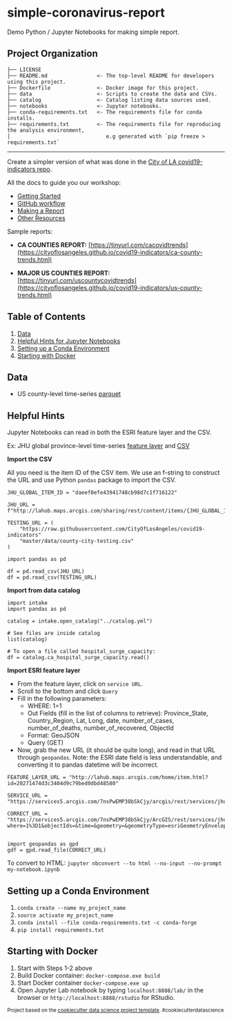 simple-coronavirus-report
==============================

Demo Python / Jupyter Notebooks for making simple report.


Project Organization
------------

    ├── LICENSE
    ├── README.md                <- The top-level README for developers using this project.
    ├── Dockerfile               <- Docker image for this project.
    ├── data                     <- Scripts to create the data and CSVs.
    ├── catalog                  <- Catalog listing data sources used.
    ├── notebooks                <- Jupyter notebooks.
    ├── conda-requirements.txt   <- The requirements file for conda installs.
    ├── requirements.txt         <- The requirements file for reproducing the analysis environment,
    │                               e.g generated with `pip freeze > requirements.txt`



--------

Create a simpler version of what was done in the [City of LA covid19-indicators repo](https://github.com/CityOfLosAngeles/covid19-indicators). 

All the docs to guide you our workshop:
* [Getting Started](./getting_started.md)
* [GitHub workflow](./github_version_control.md)
* [Making a Report](./making_report.md)
* [Other Resources](./other_resources.md)

Sample reports: 
* **CA COUNTIES REPORT:** [https://tinyurl.com/cacovidtrends](https://cityoflosangeles.github.io/covid19-indicators/ca-county-trends.html)

* **MAJOR US COUNTIES REPORT:** [https://tinyurl.com/uscountycovidtrends](https://cityoflosangeles.github.io/covid19-indicators/us-county-trends.html)


## Table of Contents

1. [Data](#data)
1. [Helpful Hints for Jupyter Notebooks](#helpful-hints)
1. [Setting up a Conda Environment](#setting-up-a-conda-environment)
1. [Starting with Docker](#starting-with-docker)

## Data

* US county-level time-series [parquet](https://github.com/CityOfLosAngeles/covid19-indicators/blob/master/data/us-county-time-series.parquet)


## Helpful Hints
Jupyter Notebooks can read in both the ESRI feature layer and the CSV. 

Ex: JHU global province-level time-series [feature layer](http://lahub.maps.arcgis.com/home/item.html?id=20271474d3c3404d9c79bed0dbd48580) and [CSV](https://lahub.maps.arcgis.com/home/item.html?id=daeef8efe43941748cb98d7c1f716122)

**Import the CSV**

All you need is the item ID of the CSV item. We use an f-string to construct the URL and use Python `pandas` package to import the CSV.

```
JHU_GLOBAL_ITEM_ID = "daeef8efe43941748cb98d7c1f716122"

JHU_URL = f"http://lahub.maps.arcgis.com/sharing/rest/content/items/{JHU_GLOBAL_ITEM_ID}/data"

TESTING_URL = (
    "https://raw.githubusercontent.com/CityOfLosAngeles/covid19-indicators"
    "master/data/county-city-testing.csv"
)

import pandas as pd

df = pd.read_csv(JHU_URL)
df = pd.read_csv(TESTING_URL)
```

**Import from data catalog**
```
import intake
import pandas as pd

catalog = intake.open_catalog("../catalog.yml")

# See files are inside catalog
list(catalog)

# To open a file called hospital_surge_capacity:
df = catalog.ca_hospital_surge_capacity.read()
```

**Import ESRI feature layer**

* From the feature layer, click on `service URL`.
* Scroll to the bottom and click `Query`
* Fill in the following parameters:
    * WHERE: 1=1
    * Out Fields (fill in the list of columns to retrieve): Province_State, Country_Region, Lat, Long, date, number_of_cases, number_of_deaths, number_of_recovered, ObjectId
    * Format: GeoJSON
    * Query (GET)
* Now, grab the new URL (it should be quite long), and read in that URL through `geopandas`. Note: the ESRI date field is less understandable, and converting it to pandas datetime will be incorrect.

```
FEATURE_LAYER_URL = "http://lahub.maps.arcgis.com/home/item.html?id=20271474d3c3404d9c79bed0dbd48580"

SERVICE_URL = "https://services5.arcgis.com/7nsPwEMP38bSkCjy/arcgis/rest/services/jhu_covid19_time_series/FeatureServer/0"

CORRECT_URL = "https://services5.arcgis.com/7nsPwEMP38bSkCjy/ArcGIS/rest/services/jhu_covid19_time_series/FeatureServer/0/query?where=1%3D1&objectIds=&time=&geometry=&geometryType=esriGeometryEnvelope&inSR=&spatialRel=esriSpatialRelIntersects&resultType=none&distance=0.0&units=esriSRUnit_Meter&returnGeodetic=false&outFields=Province_State%2C+Country_Region%2C+Lat%2C+Long%2C+date%2C+number_of_cases%2C+number_of_deaths%2C+number_of_recovered%2C+ObjectId&returnGeometry=true&featureEncoding=esriDefault&multipatchOption=xyFootprint&maxAllowableOffset=&geometryPrecision=&outSR=&datumTransformation=&applyVCSProjection=false&returnIdsOnly=false&returnUniqueIdsOnly=false&returnCountOnly=false&returnExtentOnly=false&returnQueryGeometry=false&returnDistinctValues=false&cacheHint=false&orderByFields=&groupByFieldsForStatistics=&outStatistics=&having=&resultOffset=&resultRecordCount=&returnZ=false&returnM=false&returnExceededLimitFeatures=true&quantizationParameters=&sqlFormat=none&f=pgeojson&token="


import geopandas as gpd
gdf = gpd.read_file(CORRECT_URL)
```

To convert to HTML: `jupyter nbconvert --to html --no-input --no-prompt my-notebook.ipynb`


## Setting up a Conda Environment 
1. `conda create --name my_project_name` 
1. `source activate my_project_name`
1. `conda install --file conda-requirements.txt -c conda-forge` 
1. `pip install requirements.txt`

## Starting with Docker
1. Start with Steps 1-2 above
1. Build Docker container: `docker-compose.exe build`
1. Start Docker container `docker-compose.exe up`
1. Open Jupyter Lab notebook by typing `localhost:8888/lab/` in the browser or `http://localhost:8888/rstudio` for RStudio.

<p><small>Project based on the <a target="_blank" href="https://drivendata.github.io/cookiecutter-data-science/">cookiecutter data science project template</a>. #cookiecutterdatascience</small></p>